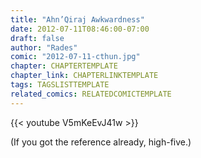```yaml
---
title: "Ahn’Qiraj Awkwardness"
date: 2012-07-11T08:46:00-07:00
draft: false
author: "Rades"
comic: "2012-07-11-cthun.jpg"
chapter: CHAPTERTEMPLATE
chapter_link: CHAPTERLINKTEMPLATE
tags: TAGSLISTTEMPLATE
related_comics: RELATEDCOMICTEMPLATE
---
```


{{< youtube V5mKeEvJ41w >}}

(If you got the reference already, high-five.)

